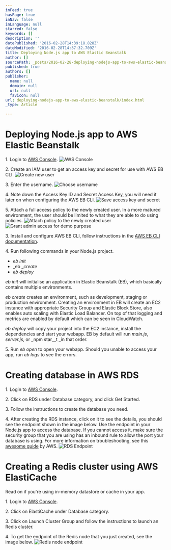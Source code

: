 ```yaml
---
inFeed: true
hasPage: true
inNav: false
inLanguage: null
starred: false
keywords: []
description: ''
datePublished: '2016-02-28T14:39:18.828Z'
dateModified: '2016-02-28T14:37:32.709Z'
title: Deploying Node.js app to AWS Elastic Beanstalk
author: []
sourcePath: _posts/2016-02-28-deploying-nodejs-app-to-aws-elastic-beanstalk.md
published: true
authors: []
publisher:
  name: null
  domain: null
  url: null
  favicon: null
url: deploying-nodejs-app-to-aws-elastic-beanstalk/index.html
_type: Article

---
```

# Deploying Node.js app to AWS Elastic Beanstalk

1\. Login to [AWS Console][0].
![AWS Console](https://s3-us-west-2.amazonaws.com/the-grid-img/p/4837ce4618403ef09d995391c6b4d466e9a94021.png)

2\. Create an IAM user to get an access key and secret for use with AWS EB CLI.
![Create new user](https://the-grid-user-content.s3-us-west-2.amazonaws.com/693e3e14-88e1-435a-92a8-bb8a48b2c0ca.png)

3\. Enter the username.
![Choose username](https://the-grid-user-content.s3-us-west-2.amazonaws.com/24230975-c4e4-40ae-91bd-a8d9697668fb.png)

4\. Note down the Access Key ID and Secret Access Key, you will need it later on when configuring the AWS EB CLI.
![Save access key and secret](https://the-grid-user-content.s3-us-west-2.amazonaws.com/fec1618d-b040-4636-8eba-11724dbd1434.png)

5\. Attach a full access policy to the newly created user. In a more matured environment, the user should be limited to what they are able to do using policies.
![Attach policy to the newly created user](https://the-grid-user-content.s3-us-west-2.amazonaws.com/c6654700-f5b5-438d-ad7c-b45bf536fddf.png)
![Grant admin access for demo purpose](https://s3-us-west-2.amazonaws.com/the-grid-img/p/165d08cee1c4743766262f38a94f85541f7f0a8e.png)

3\. Install and configure AWS EB CLI, follow instructions in the [AWS EB CLI documentation][1].

4\. Run following commands in your Node.js project.

* _eb init_
* _eb __create_
* _eb deploy_

_eb init_ will initialise an application in Elastic Beanstalk (EB), which basically contains multiple environments.

_eb create_ creates an environment, such as development, staging or production environment. Creating an environment in EB will create an EC2 instance with appropriate Security Group and Elastic Block Store, also enables auto scaling with Elastic Load Balancer. On top of that logging and metrics are enabled by default which can be seen in CloudWatch.

_eb deploy_ will copy your project into the EC2 instance, install the dependencies and start your webapp. EB by default will run _main.js_, _server.js_, or _npm star__t _in that order.

5\. Run _eb open_ to open your webapp. Should you unable to access your app, run _eb logs_ to see the errors.

# Creating database in AWS RDS

1\. Login to [AWS Console][0].

2\. Click on RDS under Database category, and click Get Started.

3\. Follow the instructions to create the database you need.

4\. After creating the RDS instance, click on it to see the details, you should see the endpoint shown in the image below. Use the endpoint in your Node.js app to access the database. If you cannot access it, make sure the security group that you are using has an inbound rule to allow the port your database is using. For more information on troubleshooting, see this [awesome guide][2] by AWS.
![RDS Endpoint](https://the-grid-user-content.s3-us-west-2.amazonaws.com/06842fa0-0300-4488-9cc6-038aba0718ca.png)

# Creating a Redis cluster using AWS ElastiCache

Read on if you're using in-memory datastore or cache in your app.

1\. Login to [AWS Console][0].

2\. Click on ElastiCache under Database category.

3\. Click on Launch Cluster Group and follow the instructions to launch an Redis cluster.

4\. To get the endpoint of the Redis node that you just created, see the image below.
![Redis node endpoint](https://the-grid-user-content.s3-us-west-2.amazonaws.com/c8995722-589d-4863-a940-caed6f2a9028.png)

[0]: https://console.aws.amazon.com/
[1]: http://docs.aws.amazon.com/elasticbeanstalk/latest/dg/eb-cli3-install.html
[2]: http://docs.aws.amazon.com/AmazonRDS/latest/UserGuide/CHAP_Troubleshooting.html